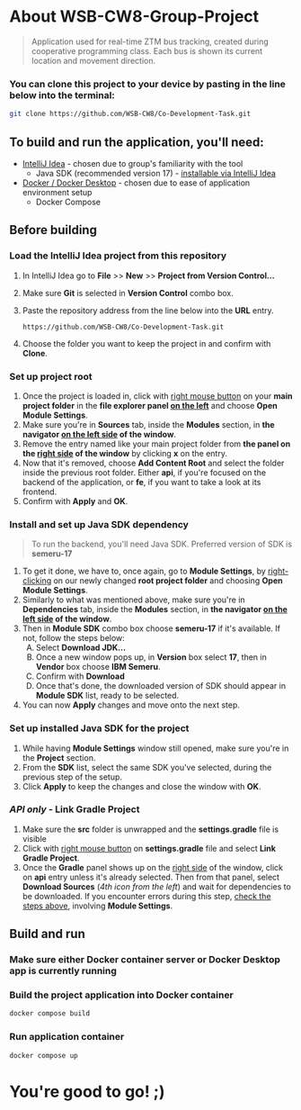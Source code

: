 # About WSB-CW8-Group-Project
> Application used for real-time ZTM bus tracking, created during cooperative programming class. Each bus is shown its current location and movement direction.

### You can clone this project to your device by pasting in the line below into the terminal:

```bash
git clone https://github.com/WSB-CW8/Co-Development-Task.git
```


## To build and run the application, you'll need:
* [IntelliJ Idea](https://www.jetbrains.com/idea/) - chosen due to group's familiarity with the tool
    * Java SDK (recommended version 17) - [installable via IntelliJ Idea](https://www.jetbrains.com/help/idea/sdk.html#change-project-sdk)
* [Docker / Docker Desktop](https://www.docker.com/) - chosen due to ease of application environment setup
    * Docker Compose

## Before building
### Load the IntelliJ Idea project from this repository
1. In IntelliJ Idea go to **File** >> **New** >> **Project from Version Control...**
2. Make sure **Git** is selected in **Version Control** combo box.
3. Paste the repository address from the line below into the **URL** entry.

    ```
    https://github.com/WSB-CW8/Co-Development-Task.git
    ```
4. Choose the folder you want to keep the project in and confirm with **Clone**.

### Set up project root
1. Once the project is loaded in, click with <u>right mouse button</u> on your **main project folder** in the **file explorer panel <u>on the left</u>** and choose **Open Module Settings**.
2. Make sure you're in **Sources** tab, inside the **Modules** section, in **the navigator <u>on the left side</u> of the window**.
3. Remove the entry named like your main project folder from **the panel on the <u>right side</u> of the window** by clicking **x** on the entry.
4. Now that it's removed, choose **Add Content Root** and select the folder inside the previous root folder. Either **api**, if you're focused on the backend of the application, or **fe**, if you want to take a look at its frontend.
5. Confirm with **Apply** and **OK**.

### Install and set up Java SDK dependency
> To run the backend, you'll need Java SDK.
Preferred version of SDK is **semeru-17**

1. To get it done, we have to, once again, go to **Module Settings**, by <u>right-clicking</u> on our newly changed **root project folder** and choosing **Open Module Settings**.
2. Similarly to what was mentioned above, make sure you're in **Dependencies** tab, inside the **Modules** section, in **the navigator <u>on the left side</u> of the window**.
3. Then in **Module SDK** combo box choose **semeru-17** if it's available. If not, follow the steps below:
    <ol type="A">
    <li>Select <b>Download JDK...</b></li>
    <li>Once a new window pops up, in <b>Version</b> box select <b>17</b>, then in <b>Vendor</b> box choose <b>IBM Semeru</b>.</li>
    <li>Confirm with <b>Download</b></li>
    <li>Once that's done, the downloaded version of SDK should appear in <b>Module SDK</b> list, ready to be selected.</li>
    </ol>
4. You can now **Apply** changes and move onto the next step.
### Set up installed Java SDK for the project
1. While having **Module Settings** window still opened, make sure you're in the **Project** section.
2. From the **SDK** list, select the same SDK you've selected, during the previous step of the setup.
3. Click **Apply** to keep the changes and close the window with **OK**.
### _API only_ - Link Gradle Project
1. Make sure the **src** folder is unwrapped and the **settings.gradle** file is visible
2. Click with <u>right mouse button</u> on **settings.gradle** file and select **Link Gradle Project**.
3. Once the **Gradle** panel shows up on the <u>right side</u> of the window, click on **api** entry unless it's already selected. Then from that panel, select **Download Sources** (<i>4th icon from the left</i>) and wait for dependencies to be downloaded. If you encounter errors during this step, [check the steps above](#install-and-set-up-java-sdk-dependency), involving **Module Settings**.

## Build and run
### Make sure either Docker container server or Docker Desktop app is currently running
### Build the project application into Docker container
```bash
docker compose build
```

### Run application container

```bash
docker compose up
```

# You're good to go! ;)
